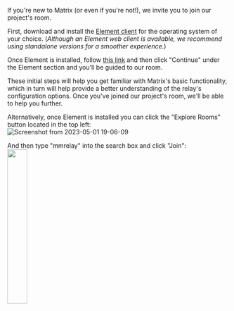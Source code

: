 If you're new to Matrix (or even if you're not!), we invite you to join our project's room.

First, download and install the [Element client](https://element.io/download) for the operating system of your choice.
(_Although an Element web client is available, we recommend using standalone versions for a smoother experience._)

Once Element is installed, follow [this link](https://matrix.to/#/#mmrelay:matrix.org) and then click "Continue" under the Element section and you'll be guided to our room.

These initial steps will help you get familiar with Matrix's basic functionality, which in turn will help provide a better understanding of the relay's configuration options. Once you've joined our project's room, we'll be able to help you further.

Alternatively, once Element is installed you can click the "Explore Rooms" button located in the top left:<br>
![Screenshot from 2023-05-01 19-06-09](https://user-images.githubusercontent.com/17190268/235552633-76bfe8f9-9695-49bd-8d0c-174971da398c.png)

And then type "mmrelay" into the search box and click "Join":<br>
<img src="https://user-images.githubusercontent.com/17190268/235552743-7b3327f5-3698-4fbf-9721-78a501844e69.png" width=30% height=30%>